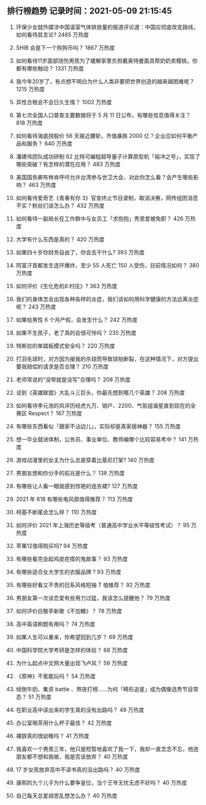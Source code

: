 
## 排行榜趋势 记录时间：2021-05-09 21:15:45
  
  1. 环保少女就外媒涉中国温室气体排放量的报道评论道：中国应彻底改变路线，如何看待其言论? 2485 万热度
    
  2. SHIB 会是下一个狗狗币吗？ 1867 万热度
    
  3. 如何看待11岁面部烧伤男孩为了缓解家里负担戴奥特曼面具帮奶奶卖樱桃，你都有哪些触动？ 1331 万热度
    
  4. 我今年20岁了，有点想不明白为什么人类非要把世界创造的越来越困难呢？ 1215 万热度
    
  5. 异性合租会不会日久生情？ 1002 万热度
    
  6. 第七次全国人口普查主要数据将于 5 月 11 日公布，有哪些信息值得关注？ 818 万热度
    
  7. 如何看待海底捞股价 56 天接近腰斩，市值暴跌 2000 亿？企业应如何平衡产品和服务？ 640 万热度
    
  8. 潘建伟团队成功研制 62 比特可编程超导量子计算原型机「祖冲之号」，实现了哪些突破？有怎样的潜在应用？ 483 万热度
    
  9. 美国国务卿布林肯呼吁允许台湾参与世卫大会，对此你怎么看？会产生哪些影响？ 463 万热度
    
  10. 如何看待爱奇艺《青春有你 3》官宣终止节目录制，取消决赛，网传组团消息不实？粉丝们该怎么办？ 432 万热度
    
  11. 如何看待一副局长在工作群中与女员工「求抱抱」秀恩爱被免职？ 426 万热度
    
  12. 大学有什么东西是真的？ 420 万热度
    
  13. 如果四十岁你财务自由了，你会去干什么? 393 万热度
    
  14. 阿富汗首都发生连环爆炸，至少 55 人死亡 150 人受伤，目前情况如何？ 380 万热度
    
  15. 如何评价《生化危机8:村庄》? 363 万热度
    
  16. 我们的身体怎会出现各种各样的炎症，我们该如何用科学健康的方法远离炎症呢？ 243 万热度
    
  17. 如果给男性 6 个月产假，会发生什么？ 242 万热度
    
  18. 如果不生孩子，老了真的会很可怜吗？ 235 万热度
    
  19. 特斯拉的单踏板模式安全吗？ 220 万热度
    
  20. 打羽毛球时，对方因为接我的杀球而导致球拍断裂，在这种情况下，对方提出要我赔偿的请求是否合理？ 210 万热度
    
  21. 老师常说的“没带就是没写”合理吗？ 208 万热度
    
  22. 谈到《英雄联盟》大乱斗三巨头，你最先想到哪几个英雄？ 208 万热度
    
  23. 如何看待李元浩的风评历经虎九万、销户、2200、气氛组谐星直到现在的全赛区 Respect？ 167 万热度
    
  24. 有哪些东西看似「跟家不沾边儿」，实际却是真家居神器？ 155 万热度
    
  25. 想一毕业就进体制，公务员、事业单位、教师编哪个比较容易考中？ 141 万热度
    
  26. 游戏动漫里的女主为什么总是穿着比基尼打架? 140 万热度
    
  27. 男朋友想和你分手的前兆是什么？ 138 万热度
    
  28. 有哪些让人看一眼就感到惊艳的连衣裙? 127 万热度
    
  29. 2021 年 618 有哪些电风扇值得推荐？ 113 万热度
    
  30. 柯基不断尾会怎么样？ 110 万热度
    
  31. 如何评价 2021 年上海历史等级考（普通高中学业水平等级性考试）？ 95 万热度
    
  32. 苹果12值得购买吗? 94 万热度
    
  33. 有哪些看完会起鸡皮疙瘩的鬼故事？ 93 万热度
    
  34. 有哪些适合女大学生的衣服品牌 ? 93 万热度
    
  35. 有哪些好看又不贵的日系风格短袖 T 恤推荐？ 92 万热度
    
  36. 男朋友第一次谈恋爱有些用力过猛，我该怎么提醒他？ 79 万热度
    
  37. 如何评价白敬亭新歌《不加糖》？ 78 万热度
    
  38. 高中英语刷题有用吗？ 74 万热度
    
  39. 如果人生可以重来，你希望回到几岁？ 69 万热度
    
  40. 中国科学院大学考研是怎样的体验？ 68 万热度
    
  41. 为什么起点中文网大量出现飞卢风？ 59 万热度
    
  42. 《原神》不氪能玩吗？ 54 万热度
    
  43. 倾倒牛奶、集资 battle 、熬夜打榜……为何「畸形追星」成为偶像选秀节目常态？ 51 万热度
    
  44. 在职业高中读出来的学生真的没有出路吗？ 49 万热度
    
  45. 办公室喝茶用什么杯子最佳？ 42 万热度
    
  46. 裸辞真的很幼稚吗？ 41 万热度
    
  47. 我喜欢一个男孩三年，他只是短暂地喜欢了我一下，我却一直念念不忘，他连朋友都不想和我做，我是否该放弃？ 40 万热度
    
  48. 17 岁女孩放弃高中不读书真的没出路吗？ 40 万热度
    
  49. 康熙的九个儿子为什么要争皇位，当个王爷无忧无虑不好吗？ 40 万热度
    
  50. 自己每天总爱胡思乱想怎么办？ 40 万热度
    